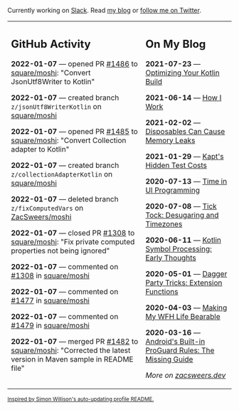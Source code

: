 Currently working on [Slack](https://slack.com/). Read [my blog](https://zacsweers.dev/) or [follow me on Twitter](https://twitter.com/ZacSweers).

<table><tr><td valign="top" width="60%">

## GitHub Activity
<!-- githubActivity starts -->
**2022-01-07** — opened PR [#1486](https://github.com/square/moshi/pull/1486) to [square/moshi](https://github.com/square/moshi): "Convert JsonUtf8Writer to Kotlin"

**2022-01-07** — created branch `z/jsonUtf8WriterKotlin` on [square/moshi](https://github.com/square/moshi)

**2022-01-07** — opened PR [#1485](https://github.com/square/moshi/pull/1485) to [square/moshi](https://github.com/square/moshi): "Convert Collection adapter to Kotlin"

**2022-01-07** — created branch `z/collectionAdapterKotlin` on [square/moshi](https://github.com/square/moshi)

**2022-01-07** — deleted branch `z/fixComputedVars` on [ZacSweers/moshi](https://github.com/ZacSweers/moshi)

**2022-01-07** — closed PR [#1308](https://github.com/square/moshi/pull/1308) to [square/moshi](https://github.com/square/moshi): "Fix private computed properties not being ignored"

**2022-01-07** — commented on [#1308](https://github.com/square/moshi/pull/1308#issuecomment-1007628315) in [square/moshi](https://github.com/square/moshi)

**2022-01-07** — commented on [#1477](https://github.com/square/moshi/pull/1477#issuecomment-1007627154) in [square/moshi](https://github.com/square/moshi)

**2022-01-07** — commented on [#1479](https://github.com/square/moshi/issues/1479#issuecomment-1007625797) in [square/moshi](https://github.com/square/moshi)

**2022-01-07** — merged PR [#1482](https://github.com/square/moshi/pull/1482) to [square/moshi](https://github.com/square/moshi): "Corrected the latest version in Maven sample in README file"
<!-- githubActivity ends -->
</td><td valign="top" width="40%">

## On My Blog
<!-- blog starts -->
**2021-07-23** — [Optimizing Your Kotlin Build](https://www.zacsweers.dev/optimizing-your-kotlin-build/)

**2021-06-14** — [How I Work](https://www.zacsweers.dev/how-i-work/)

**2021-02-02** — [Disposables Can Cause Memory Leaks](https://www.zacsweers.dev/disposables-can-cause-memory-leaks/)

**2021-01-29** — [Kapt's Hidden Test Costs](https://www.zacsweers.dev/kapts-hidden-test-costs/)

**2020-07-13** — [Time in UI Programming](https://www.zacsweers.dev/time-in-ui/)

**2020-07-08** — [Tick Tock: Desugaring and Timezones](https://www.zacsweers.dev/ticktock-desugaring-timezones/)

**2020-06-11** — [Kotlin Symbol Processing: Early Thoughts](https://www.zacsweers.dev/kotlin-symbol-processor-early-thoughts/)

**2020-05-01** — [Dagger Party Tricks: Extension Functions](https://www.zacsweers.dev/dagger-party-tricks-extension-functions/)

**2020-04-03** — [Making My WFH Life Bearable](https://www.zacsweers.dev/making-wfh-life-bearable/)

**2020-03-16** — [Android's Built-in ProGuard Rules: The Missing Guide](https://www.zacsweers.dev/android-proguard-rules/)
<!-- blog ends -->
_More on [zacsweers.dev](https://zacsweers.dev/)_
</td></tr></table>

<sub><a href="https://simonwillison.net/2020/Jul/10/self-updating-profile-readme/">Inspired by Simon Willison's auto-updating profile README.</a></sub>